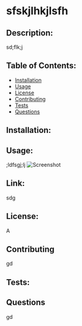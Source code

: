 # sfskjlhkjlsfh
## Description: 
sd;flk;j
## Table of Contents: 
* [Installation](#installation)
* [Usage](#usage) 
* [License](#license) 
* [Contributing](#contributing) 
* [Tests](#tests) 
* [Questions](#questions) 
## Installation: 
## Usage: 
;ldfsgj;lj
![Screenshot](sdfg)
## Link: 
sdg
## License: 
A
## Contributing
gd
## Tests: 
## Questions
gd
